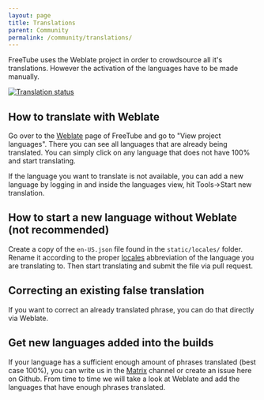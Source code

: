 ```yaml
---
layout: page
title: Translations
parent: Community
permalink: /community/translations/
---
```


FreeTube uses the Weblate project in order to crowdsource all it's translations. However the activation of the languages have to be made manually.

<a href="https://hosted.weblate.org/engage/free-tube/">
<img src="https://hosted.weblate.org/widgets/free-tube/-/translations/287x66-grey.png" alt="Translation status" />
</a>

## How to translate with Weblate
Go over to the [Weblate](https://hosted.weblate.org/engage/free-tube/) page of FreeTube and go to "View project languages".
There you can see all languages that are already being translated. You can simply click on any language that does not have 100% and start translating.

If the language you want to translate is not available, you can add a new language by logging in and inside the languages view, hit Tools->Start new translation.

## How to start a new language without Weblate (not recommended)
Create a copy of the `en-US.json` file found in the `static/locales/` folder.  Rename it according to the proper [locales](https://electronjs.org/docs/api/locales) abbreviation of the language you are translating to. Then start translating and submit the file via pull request.

## Correcting an existing false translation
If you want to correct an already translated phrase, you can do that directly via Weblate.

## Get new languages added into the builds
If your language has a sufficient enough amount of phrases translated (best case 100%), you can write us in the [Matrix](https://riot.im/app/#/group/+freetube:matrix.org) channel or create an issue here on Github. From time to time we will take a look at Weblate and add the languages that have enough phrases translated.

